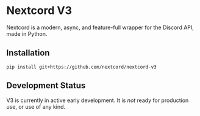 # Nextcord V3

Nextcord is a modern, async, and feature-full wrapper for the Discord API, made in Python.

## Installation

`pip install git+https://github.com/nextcord/nextcord-v3`

## Development Status

V3 is currently in active early development. It is *not* ready for production use, or use of any kind.
